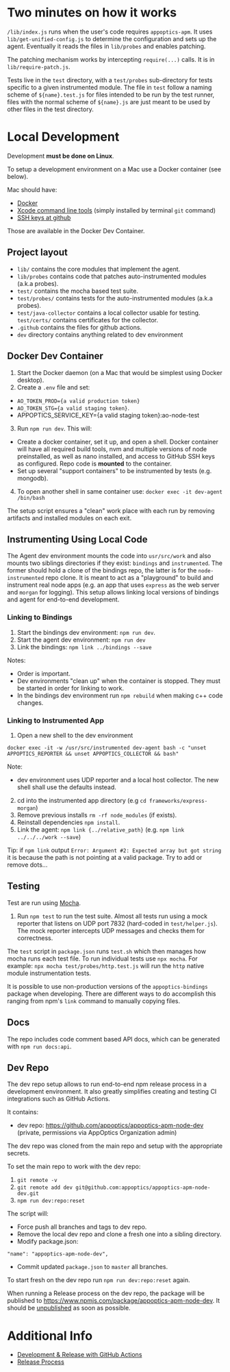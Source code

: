 # Two minutes on how it works

`/lib/index.js` runs when the user's code requires `appoptics-apm`. It uses
`lib/get-unified-config.js` to determine the configuration and sets up the
agent. Eventually it reads the files in `lib/probes` and enables patching.

The patching mechanism works by intercepting `require(...)` calls. It is in
`lib/require-patch.js`.

Tests live in the `test` directory, with a `test/probes` sub-directory for tests
specific to a given instrumented module. The file in `test` follow a naming
scheme of `${name}.test.js` for files intended to be run by the test runner,
files with the normal scheme of `${name}.js` are just meant to be used by other files
in the test directory.


# Local Development

Development **must be done on Linux**.

To setup a development environment on a Mac use a Docker container (see below).

Mac should have:
  * [Docker](https://docs.docker.com/docker-for-mac/install/)
  * [Xcode command line tools](https://developer.apple.com/download/more/?=command%20line%20tools) (simply installed by terminal `git` command)
  * [SSH keys at github](https://docs.github.com/en/github/authenticating-to-github/connecting-to-github-with-ssh/adding-a-new-ssh-key-to-your-github-account)

Those are available in the Docker Dev Container.


## Project layout

* `lib/` contains the core modules that implement the agent.
* `lib/probes` contains code that patches auto-instrumented modules (a.k.a probes).
* `test/` contains the mocha based test suite.
* `test/probes/` contains tests for the auto-instrumented modules (a.k.a probes).
* `test/java-collector` contains a local collector usable for testing. `test/certs/` contains certificates for the collector.
* `.github` contains the files for github actions.
* `dev` directory contains anything related to dev environment


## Docker Dev Container

1. Start the Docker daemon (on a Mac that would be simplest using Docker desktop).
2. Create a `.env` file and set: 
  - `AO_TOKEN_PROD={a valid production token}`
  - `AO_TOKEN_STG={a valid staging token}`.
  - APPOPTICS_SERVICE_KEY={a valid staging token}:ao-node-test

3. Run `npm run dev`. This will:
  - Create a docker container, set it up, and open a shell. Docker container will have all required build tools, nvm and multiple versions of node preinstalled, as well as nano installed, and access to GitHub SSH keys as configured. Repo code is **mounted** to the container.
  - Set up several "support containers" to be instrumented by tests (e.g. mongodb).

4. To open another shell in same container use: `docker exec -it dev-agent /bin/bash`

The setup script ensures a "clean" work place with each run by removing artifacts and installed modules on each exit.

## Instrumenting Using Local Code

The Agent dev environment mounts the code into `usr/src/work` and also mounts two siblings directories if they exist: `bindings` and `instrumented`.
The former should hold a clone of the bindings repo, the latter is for the `node-instrumented` repo clone. It is meant to act as a "playground" to build and instrument real node apps (e.g. an app that uses `express` as the web server and `morgan` for logging). This setup allows linking local versions of bindings and agent for end-to-end development.

### Linking to Bindings

1. Start the bindings dev environment: `npm run dev`.
2. Start the agent dev environment: `npm run dev`
3. Link the bindings: `npm link ../bindings --save`

Notes: 
- Order is important.
- Dev environments "clean up" when the container is stopped. They must be started in order for linking to work.
- In the bindings dev environment run `npm rebuild` when making c++ code changes.

### Linking to Instrumented App

1. Open a new shell to the dev environment

`docker exec -it -w /usr/src/instrumented dev-agent bash -c "unset APPOPTICS_REPORTER && unset APPOPTICS_COLLECTOR && bash"`

Note:
- dev environment uses UDP reporter and a local host collector. The new shell shall use the defaults instead.

2. cd into the instrumented app directory (e.g `cd frameworks/express-morgan`)
3. Remove previous installs `rm -rf node_modules` (if exists).
4. Reinstall dependencies `npm install`.
3. Link the agent: `npm link {../relative_path}` (e.g. `npm link ../../../work --save`)

Tip: if `npm link` output `Error: Argument #2: Expected array but got string` it is because the path is not pointing at a valid package. Try to add or remove dots...

## Testing

Test are run using [Mocha](https://github.com/mochajs/mocha).

1. Run `npm test` to run the test suite. Almost all tests run using a mock reporter that listens on UDP port 7832 (hard-coded in `test/helper.js`). The mock reporter intercepts UDP messages and checks them for correctness. 

The `test` script in `package.json` runs `test.sh` which then manages how mocha runs each test file. To run individual tests use `npx mocha`. For example: `npx mocha test/probes/http.test.js` will run the `http` native module instrumentation tests.

It is possible to use non-production versions of the `appoptics-bindings` package when developing. There
are different ways to do accomplish this ranging from npm's `link` command to manually copying files.


## Docs

The repo includes code comment based API docs, which can be generated with
`npm run docs:api`.


## Dev Repo

The dev repo setup allows to run end-to-end npm release process in a development environment.
It also greatly simplifies creating and testing CI integrations such as GitHub Actions.

It contains:
  - dev repo: https://github.com/appoptics/appoptics-apm-node-dev (private, permissions via AppOptics Organization admin)

The dev repo was cloned from the main repo and setup with the appropriate secrets.

To set the main repo to work with the dev repo:

1. `git remote -v`
2. `git remote add dev git@github.com:appoptics/appoptics-apm-node-dev.git`
3. `npm run dev:repo:reset`

The script will:
  - Force push all branches and tags to dev repo.
  - Remove the local dev repo and clone a fresh one into a sibling directory. 
  - Modify package.json:
  ```
  "name": "appoptics-apm-node-dev",
  ```
  - Commit updated `package.json` to `master` all branches.

To start fresh on the dev repo run `npm run dev:repo:reset` again.

When running a Release process on the dev repo, the package will be published to https://www.npmjs.com/package/appoptics-apm-node-dev. It should be [unpublished](https://docs.npmjs.com/unpublishing-packages-from-the-registry) as soon as possible.


# Additional Info

* [Development & Release with GitHub Actions ](./github-actions.md)
* [Release Process](./release-process.md)
